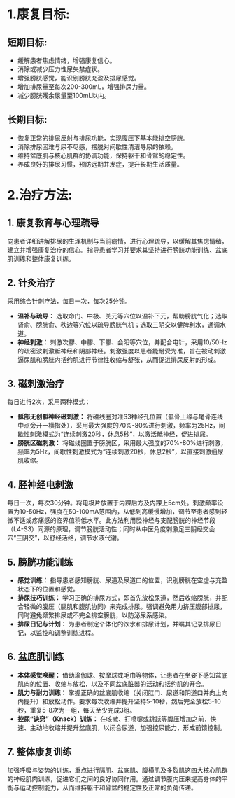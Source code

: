 # 1.康复目标:
## **短期目标:**
*   缓解患者焦虑情绪，增强康复信心。
*   消除或减少压力性尿失禁症状。
*   增强膀胱感觉，能识别膀胱充盈及排尿感觉。
*   增加排尿量至每次200-300mL，增强排尿力量。
*   减少膀胱残余尿量至100mL以内。

## **长期目标:**
*   恢复正常的排尿反射与排尿功能，实现腹压下基本能排空膀胱。
*   消除排尿困难与尿不尽感，摆脱对间歇性清洁导尿的依赖。
*   维持盆底肌与核心肌群的协调功能，保持躯干和骨盆的稳定性。
*   养成良好的排尿习惯，预防远期并发症，提升长期生活质量。

# 2.治疗方法:
## **1. 康复教育与心理疏导**
向患者详细讲解排尿的生理机制与当前病情，进行心理疏导，以缓解其焦虑情绪，建立并增强康复治疗的信心。指导患者学习并要求其坚持进行膀胱功能训练、盆底肌训练和整体康复训练。

## **2. 针灸治疗**
采用综合针刺疗法，每日一次，每次25分钟。
*   **温补与疏导：** 选取命门、中极、关元等穴位以温补下元，帮助膀胱气化；选取肾俞、膀胱俞、秩边等穴位以疏导膀胱气机；选取三阴交以健脾利水，通调水道。
*   **神经刺激：** 刺激次髎、中髎、下髎、会阳等穴位，并配合电针，采用10/50Hz的疏密波刺激骶神经和阴部神经。刺激强度以患者能耐受为准，旨在被动刺激逼尿肌和膀胱内括约肌进行节律性收缩与舒张，从而促进排尿反射的形成。

## **3. 磁刺激治疗**
每日进行2次，采用两种模式：
*   **骶部无创骶神经磁刺激：** 将磁线圈对准S3神经孔位置（骶骨上缘与尾骨连线中点旁开一横指处），采用最大强度的70%-80%进行刺激，频率为25Hz，间歇性刺激模式为“连续刺激20秒，休息5秒”，以激活骶神经，促进排尿。
*   **膀胱区磁刺激：** 将磁线圈置于膀胱区，采用最大强度的70%-80%进行刺激，频率为5Hz，间歇性刺激模式为“连续刺激20秒，休息2秒”，以直接刺激逼尿肌收缩。

## **4. 胫神经电刺激**
每日一次，每次30分钟。将电极片放置于内踝后方及内踝上5cm处。刺激频率设置为10-50Hz，强度在50-100mA范围内，从低到高缓慢增加，调节至患者感到轻微不适或疼痛感的临界值稍低水平。此方法利用胫神经与支配膀胱的神经节段（L4-S3）同源的原理，调节膀胱活动性；同时从中医角度刺激足三阴经交会穴“三阴交”，以舒经活络，调节水液代谢。

## **5. 膀胱功能训练**
*   **感觉训练：** 指导患者感知膀胱、尿道及尿道口的位置，识别膀胱在空虚与充盈状态下的位置和感觉。
*   **排尿技巧训练：** 学习正确的排尿方式，即首先放松尿道，然后收缩膀胱，并配合轻微的腹压（膈肌和腹肌协同）来完成排尿。强调避免用力挤压腹部排尿，同时避免频繁排尿或不完全排空膀胱，以防泌尿系感染。
*   **排尿日记与计划：** 为患者制定个体化的饮水和排尿计划，并嘱其记录排尿日记，以监控和调整训练进程。

## **6. 盆底肌训练**
*   **本体感觉唤醒：** 借助瑜伽球、按摩球或毛巾等物体，让患者在坐姿下感知盆底肌肉的位置、收缩与放松，以及不同盆底脏器的活动和括约肌的开合。
*   **肌力与耐力训练：** 掌握正确的盆底肌收缩（关闭肛门、尿道和阴道口并向上向内提升）和放松动作。要求每次收缩并提升坚持5-10秒，然后完全放松5-10秒，重复5-8次为一组，每天至少完成3组。
*   **控尿“诀窍”（Knack）训练：** 在咳嗽、打喷嚏或跳跃等腹压增加之前，快速、主动地收缩并提升盆底肌，以闭合尿道，加强控尿能力，形成前馈控制。

## **7. 整体康复训练**
加强呼吸与姿势的训练，重点进行膈肌、盆底肌、腹横肌及多裂肌这四大核心肌群的神经肌肉训练，促进它们之间的良好协同作用。通过调节腹内压来提高身体的平衡与运动控制能力，从而维持躯干和骨盆的稳定性及正常的负荷传递。